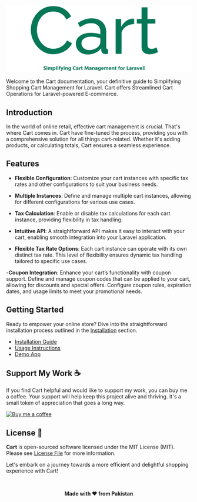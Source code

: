 ![Cart](../public/hero.webp)

Welcome to the Cart documentation, your definitive guide to Simplifying Shopping Cart Management for Laravel. Cart offers Streamlined Cart Operations for Laravel-powered E-commerce.

## Introduction

In the world of online retail, effective cart management is crucial. That's where Cart comes in. Cart have fine-tuned the process, providing you with a comprehensive solution for all things cart-related. Whether it's adding products, or calculating totals, Cart ensures a seamless experience.

## Features

- **Flexible Configuration**: Customize your cart instances with specific tax rates and other configurations to suit your business needs.

- **Multiple Instances**: Define and manage multiple cart instances, allowing for different configurations for various use cases.

- **Tax Calculation**: Enable or disable tax calculations for each cart instance, providing flexibility in tax handling.

- **Intuitive API**: A straightforward API makes it easy to interact with your cart, enabling smooth integration into your Laravel application.

- **Flexible Tax Rate Options**: Each cart instance can operate with its own distinct tax rate. This level of flexibility ensures dynamic tax handling tailored to specific use cases.

-**Coupon Integration**: Enhance your cart’s functionality with coupon support. Define and manage coupon codes that can be applied to your cart, allowing for discounts and special offers. Configure coupon rules, expiration dates, and usage limits to meet your promotional needs.

## Getting Started

Ready to empower your online store? Dive into the straightforward installation process outlined in the [Installation](/guide/installation.md) section.

- [Installation Guide](/guide/installation.md)
- [Usage Instructions](/usage/usage.md)
- [Demo App](/demo/demo.md)

## Support My Work ☕

If you find Cart helpful and would like to support my work, you can buy me a coffee. Your support will help keep this project alive and thriving. It's a small token of appreciation that goes a long way.

[![Buy me a coffee](https://cdn.buymeacoffee.com/buttons/default-orange.png)](https://www.buymeacoffee.com/realrashid)

## License 🔐

**Cart** is open-sourced software licensed under the MIT License (MIT). Please see [License File](LICENSE.md) for more information.

Let's embark on a journey towards a more efficient and delightful shopping experience with Cart!

<br />
<p align="center"> <b>Made with ❤️ from Pakistan</b> </p>
